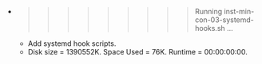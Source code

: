 * >>>>>>>>> Running inst-min-con-03-systemd-hooks.sh ...
  * Add systemd hook scripts.
  * Disk size = 1390552K. Space Used = 76K. Runtime = 00:00:00:00.
